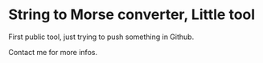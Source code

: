 # String to Morse converter, Little tool

First public tool, just trying to push something in Github.

Contact me for more infos.

